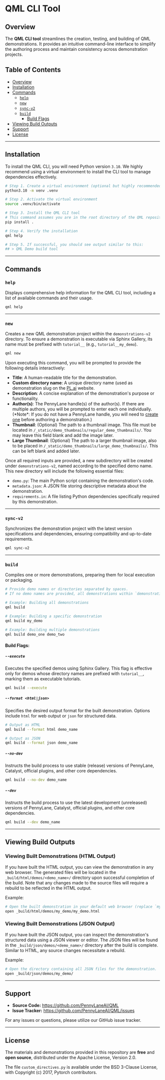 # QML CLI Tool

## Overview

The **QML CLI tool** streamlines the creation, testing, and building of QML demonstrations. It provides an intuitive command-line interface to simplify the authoring process and maintain consistency across demonstration projects.

## Table of Contents

*   [Overview](#overview)
*   [Installation](#installation)
*   [Commands](#commands)
    *   [`help`](#help)
    *   [`new`](#new)
    *   [`sync-v2`](#sync-v2)
    *   [`build`](#build)
        *   [Build Flags](#build-flags)
*   [Viewing Build Outputs](#viewing-build-outputs)
*   [Support](#support)
*   [License](#license)

---

## Installation

To install the QML CLI, you will need Python version `3.10`. We highly recommend using a virtual environment to install the CLI tool to manage dependencies effectively.

```bash
# Step 1. Create a virtual environment (optional but highly recommended)
python3.10 -m venv .venv

# Step 2. Activate the virtual environment
source .venv/bin/activate

# Step 3. Install the QML CLI tool
# This command assumes you are in the root directory of the QML repository.
pip install .

# Step 4. Verify the installation
qml help

# Step 5. If successful, you should see output similar to this:
## > QML Demo build tool
```

---

## Commands

### `help`

Displays comprehensive help information for the QML CLI tool, including a list of available commands and their usage.

```bash
qml help
```

---

### `new`

Creates a new QML demonstration project within the `demonstrations-v2` directory. To ensure a demonstration is executable via Sphinx Gallery, its name must be prefixed with `tutorial__` (e.g., `tutorial__my_demo`).

```bash
qml new
```

Upon executing this command, you will be prompted to provide the following details interactively:

*   **Title**: A human-readable title for the demonstration.
*   **Custom directory name**: A unique directory name (used as demonstration slug on the [PL.ai](https://pennylane.ai/) website.
*   **Description**: A concise explanation of the demonstration's purpose or functionality.
*   **Author(s)**: The PennyLane handle(s) of the author(s). If there are multiple authors, you will be prompted to enter each one individually. (\*Note\*: If you do not have a PennyLane handle, you will need to [create one](https://auth.cloud.pennylane.ai/u/signup?state=hKFo2SBqQzM4RlJmNDJZdzNjX0UwbHpYYVU2a012eUlTWDZBd6Fur3VuaXZlcnNhbC1sb2dpbqN0aWTZIHZaVUM2TGhRNjVtM3YtWjhjWGZiaTc0T1ZqTW16ZWVGo2NpZNkgU1hka2hOc2lMVDBHZHJPVEZBUjJnSjV0cThvR1ZjZzM) before authoring a demonstration.)
*   **Thumbnail**: (Optional) The path to a thumbnail image. This file must be located in `/_static/demo_thumbnails/regular_demo_thumbnails/`. You may leave this field blank and add the image later.
*   **Large Thumbnail**: (Optional) The path to a larger thumbnail image, also to be placed in `/_static/demo_thumbnails/large_demo_thumbnails/`. This can be left blank and added later.

Once all required inputs are provided, a new subdirectory will be created under `demonstrations-v2`, named according to the specified demo name. This new directory will include the following essential files:

*   `demo.py`: The main Python script containing the demonstration's code.
*   `metadata.json`: A JSON file storing descriptive metadata about the demonstration.
*   `requirements.in`: A file listing Python dependencies specifically required by this demonstration.

---

### `sync-v2`

Synchronizes the demonstration project with the latest version specifications and dependencies, ensuring compatibility and up-to-date requirements.

```bash
qml sync-v2
```

---

### `build`

Compiles one or more demonstrations, preparing them for local execution or packaging.

```bash
# Provide demo names or directories separated by spaces.
# If no demo names are provided, all demonstrations within `demonstrations-v2` will be built.

# Example: Building all demonstrations
qml build

# Example: Building a specific demonstration
qml build my_demo

# Example: Building multiple demonstrations
qml build demo_one demo_two
```

#### Build Flags:

##### `--execute`

Executes the specified demos using Sphinx Gallery. This flag is effective only for demos whose directory names are prefixed with `tutorial__`, marking them as executable tutorials.

```bash
qml build --execute
```

##### `--format <html|json>`

Specifies the desired output format for the built demonstration. Options include `html` for web output or `json` for structured data.

```bash
# Output as HTML
qml build --format html demo_name

# Output as JSON
qml build --format json demo_name
```

##### `--no-dev`

Instructs the build process to use stable (release) versions of PennyLane, Catalyst, official plugins, and other core dependencies.

```bash
qml build --no-dev demo_name
```

##### `--dev`

Instructs the build process to use the latest development (unreleased) versions of PennyLane, Catalyst, official plugins, and other core dependencies.

```bash
qml build --dev demo_name
```

---

## Viewing Build Outputs

### Viewing Built Demonstrations (HTML Output)

If you have built the HTML output, you can view the demonstration in any web browser. The generated files will be located in the `_build/html/demos/<demo_name>/` directory upon successful completion of the build. Note that any changes made to the source files will require a rebuild to be reflected in the HTML output.

Example:

```bash
# Open the built demonstration in your default web browser (replace `my_demo` with your demo name)
open _build/html/demos/my_demo/my_demo.html
```

### Viewing Built Demonstrations (JSON Output)

If you have built the JSON output, you can inspect the demonstration's structured data using a JSON viewer or editor. The JSON files will be found in the `_build/json/demos/<demo_name>/` directory after the build is complete. Similar to HTML, any source changes necessitate a rebuild.

Example:

```bash
# Open the directory containing all JSON files for the demonstration.
open _build/json/demos/my_demo/
```

---

## Support

*   **Source Code:** https://github.com/PennyLaneAI/QML
*   **Issue Tracker:** https://github.com/PennyLaneAI/QML/issues

For any issues or questions, please utilize our GitHub issue tracker.

---

## License

The materials and demonstrations provided in this repository are **free** and **open source**, distributed under the Apache License, Version 2.0.

The file `custom_directives.py` is available under the BSD 3-Clause License, with Copyright (c) 2017, Pytorch contributors.